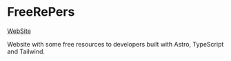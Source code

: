 # FreeRePers

[WebSite](https://freerepers.vercel.app)

Website with some free resources to developers built with Astro, TypeScript and Tailwind.
